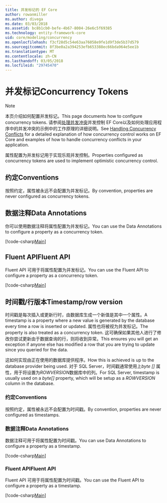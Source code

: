 ```yaml
---
title: 并发标记的 EF Core
author: rowanmiller
ms.author: divega
ms.date: 03/03/2018
ms.assetid: bc8b1cb0-befe-4b67-8004-26e6c5f69385
ms.technology: entity-framework-core
uid: core/modeling/concurrency
ms.openlocfilehash: f3cf28d5c54e63aa76058e9fe1d9f3de5b37d579
ms.sourcegitcommit: 8f3be0a2a394253efb653388ec66bda964e5ee1b
ms.translationtype: MT
ms.contentlocale: zh-CN
ms.lasthandoff: 03/05/2018
ms.locfileid: "29745470"
---
```

# <a name="concurrency-tokens"></a><span data-ttu-id="6deb9-102">并发标记</span><span class="sxs-lookup"><span data-stu-id="6deb9-102">Concurrency Tokens</span></span>

> [!NOTE]
> <span data-ttu-id="6deb9-103">本页介绍如何配置并发标记。</span><span class="sxs-lookup"><span data-stu-id="6deb9-103">This page documents how to configure concurrency tokens.</span></span> <span data-ttu-id="6deb9-104">请参阅[处理并发冲突](../saving/concurrency.md)并发控制 EF Core以及如何处理应用程序中的并发冲突的示例中的工作原理的详细说明。</span><span class="sxs-lookup"><span data-stu-id="6deb9-104">See [Handling Concurrency Conflicts](../saving/concurrency.md) for a detailed explanation of how concurrency control works on EF Core and examples of how to handle concurrency conflicts in your application.</span></span>

<span data-ttu-id="6deb9-105">属性配置为并发标记用于实现乐观并发控制。</span><span class="sxs-lookup"><span data-stu-id="6deb9-105">Properties configured as concurrency tokens are used to implement optimistic concurrency control.</span></span>

## <a name="conventions"></a><span data-ttu-id="6deb9-106">约定</span><span class="sxs-lookup"><span data-stu-id="6deb9-106">Conventions</span></span>

<span data-ttu-id="6deb9-107">按照约定，属性被永远不会配置为并发标记。</span><span class="sxs-lookup"><span data-stu-id="6deb9-107">By convention, properties are never configured as concurrency tokens.</span></span>

## <a name="data-annotations"></a><span data-ttu-id="6deb9-108">数据注释</span><span class="sxs-lookup"><span data-stu-id="6deb9-108">Data Annotations</span></span>

<span data-ttu-id="6deb9-109">你可以使用数据注释将属性配置为并发标记。</span><span class="sxs-lookup"><span data-stu-id="6deb9-109">You can use the Data Annotations to configure a property as a concurrency token.</span></span>

[!code-csharp[Main](../../../samples/core/Modeling/DataAnnotations/Samples/Concurrency.cs#ConfigureConcurrencyAnnotations)]

## <a name="fluent-api"></a><span data-ttu-id="6deb9-110">Fluent API</span><span class="sxs-lookup"><span data-stu-id="6deb9-110">Fluent API</span></span>

<span data-ttu-id="6deb9-111">Fluent API 可用于将属性配置为并发标记。</span><span class="sxs-lookup"><span data-stu-id="6deb9-111">You can use the Fluent API to configure a property as a concurrency token.</span></span>

[!code-csharp[Main](../../../samples/core/Modeling/FluentAPI/Samples/Concurrency.cs#ConfigureConcurrencyFluent)]

## <a name="timestamprow-version"></a><span data-ttu-id="6deb9-112">时间戳/行版本</span><span class="sxs-lookup"><span data-stu-id="6deb9-112">Timestamp/row version</span></span>

<span data-ttu-id="6deb9-113">时间戳是每次插入或更新行时，由数据库生成一个新值是其中一个属性。</span><span class="sxs-lookup"><span data-stu-id="6deb9-113">A timestamp is a property where a new value is generated by the database every time a row is inserted or updated.</span></span> <span data-ttu-id="6deb9-114">属性也将被视为并发标记。</span><span class="sxs-lookup"><span data-stu-id="6deb9-114">The property is also treated as a concurrency token.</span></span> <span data-ttu-id="6deb9-115">这可确保如果其他人进行了修改你尝试更新由于数据查询的行，则将收到异常。</span><span class="sxs-lookup"><span data-stu-id="6deb9-115">This ensures you will get an exception if anyone else has modified a row that you are trying to update since you queried for the data.</span></span>

<span data-ttu-id="6deb9-116">这如何实现由正在使用的数据库提供程序。</span><span class="sxs-lookup"><span data-stu-id="6deb9-116">How this is achieved is up to the database provider being used.</span></span> <span data-ttu-id="6deb9-117">对于 SQL Server，时间戳通常使用上*byte []* 属性，用于将设置为*ROWVERSION*数据库中的列。</span><span class="sxs-lookup"><span data-stu-id="6deb9-117">For SQL Server, timestamp is usually used on a *byte[]* property, which will be setup as a *ROWVERSION* column in the database.</span></span>

### <a name="conventions"></a><span data-ttu-id="6deb9-118">约定</span><span class="sxs-lookup"><span data-stu-id="6deb9-118">Conventions</span></span>

<span data-ttu-id="6deb9-119">按照约定，属性被永远不会配置为时间戳。</span><span class="sxs-lookup"><span data-stu-id="6deb9-119">By convention, properties are never configured as timestamps.</span></span>

### <a name="data-annotations"></a><span data-ttu-id="6deb9-120">数据注释</span><span class="sxs-lookup"><span data-stu-id="6deb9-120">Data Annotations</span></span>

<span data-ttu-id="6deb9-121">数据注释可用于将属性配置为时间戳。</span><span class="sxs-lookup"><span data-stu-id="6deb9-121">You can use Data Annotations to configure a property as a timestamp.</span></span>

[!code-csharp[Main](../../../samples/core/Modeling/DataAnnotations/Samples/Timestamp.cs#ConfigureTimestampAnnotations)]

### <a name="fluent-api"></a><span data-ttu-id="6deb9-122">Fluent API</span><span class="sxs-lookup"><span data-stu-id="6deb9-122">Fluent API</span></span>

<span data-ttu-id="6deb9-123">Fluent API 可用于将属性配置为时间戳。</span><span class="sxs-lookup"><span data-stu-id="6deb9-123">You can use the Fluent API to configure a property as a timestamp.</span></span>

[!code-csharp[Main](../../../samples/core/Modeling/FluentAPI/Samples/Timestamp.cs#ConfigureTimestampFluent)]
